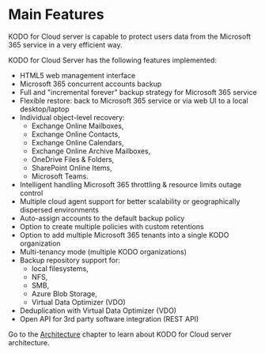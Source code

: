 # Main Features

KODO for Cloud server is capable to protect users data from the Microsoft 365 service in a very efficient way. 

KODO for Cloud Server has the following features implemented: 

* HTML5 web management interface
* Microsoft 365 concurrent accounts backup 
* Full and "incremental forever" backup strategy for Microsoft 365 service 
* Flexible restore: back to Microsoft 365 service or via web UI to a local desktop/laptop
* Individual object-level recovery:
  * Exchange Online Mailboxes,
  * Exchange Online Contacts, 
  * Exchange Online Calendars,
  * Exchange Online Archive Mailboxes,
  * OneDrive Files & Folders,
  * SharePoint Online Items,
  * Microsoft Teams.
* Intelligent handling Microsoft 365 throttling & resource limits outage control
* Multiple cloud agent support for better scalability or geographically dispersed environments
* Auto-assign accounts to the default backup policy 
* Option to create multiple policies with custom retentions 
* Option to add multiple Microsoft 365 tenants into a single KODO organization 
* Multi-tenancy mode \(multiple KODO organizations\)
* Backup repository support for:
  * local filesystems, 
  * NFS, 
  * SMB, 
  * Azure Blob Storage,
  * Virtual Data Optimizer \(VDO\)
* Deduplication with Virtual Data Optimizer \(VDO\)
* Open API for 3rd party software integration \(REST API\)

Go to the [Architecture](https://storware.gitbook.io/kodo-for-cloud-office365/overview/architecture) chapter to learn about KODO for Cloud server architecture.

